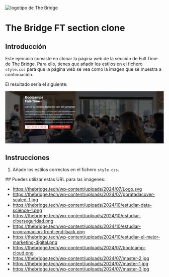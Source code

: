 ![logotipo de The Bridge](https://user-images.githubusercontent.com/27650532/77754601-e8365180-702b-11ea-8bed-5bc14a43f869.png "logotipo de The Bridge")

# The Bridge FT section clone

## Introducción

Este ejercicio consiste en clonar la página web de la sección de Full Time de The Bridge. Para ello, tienes que añadir los estilos en el fichero `style.css` para que la página web se vea como la imagen que se muestra a continuación.

El resultado sería el siguiente: 

![resultado pagina web](/img/section.png)

## Instrucciones

1. Añade los estilos correctos en el fichero `style.css`.

## Puedes utilizar estas URL para las imágenes:

- https://thebridge.tech/wp-content/uploads/2024/07/Logo.svg
- https://thebridge.tech/wp-content/uploads/2024/07/poratadacover-scaled-1.jpg
- https://thebridge.tech/wp-content/uploads/2024/10/estudiar-data-science-1.png
- https://thebridge.tech/wp-content/uploads/2024/10/estudiar-ciberseguridad.png
- https://thebridge.tech/wp-content/uploads/2024/10/estudiar-programacion-front-end-back.png
- https://thebridge.tech/wp-content/uploads/2024/10/estudiar-el-mejor-marketing-digital.png
- https://thebridge.tech/wp-content/uploads/2024/07/bootcamp-cloud.png
- https://thebridge.tech/wp-content/uploads/2024/07/master-2.jpg
- https://thebridge.tech/wp-content/uploads/2024/07/master-1.jpg
- https://thebridge.tech/wp-content/uploads/2024/07/master-3.jpg